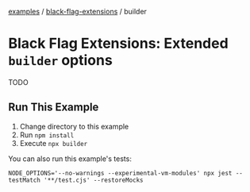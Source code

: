 [examples][1] / [black-flag-extensions][2] / builder

# Black Flag Extensions: Extended `builder` options

<!-- TODO -->

TODO

## Run This Example

1. Change directory to this example
2. Run `npm install`
3. Execute `npx builder`

You can also run this example's tests:

```shell
NODE_OPTIONS='--no-warnings --experimental-vm-modules' npx jest --testMatch '**/test.cjs' --restoreMocks
```

[1]: ../../README.md
[2]: ../README.md
